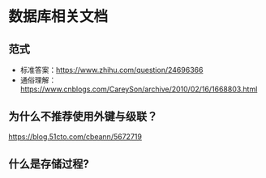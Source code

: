 # 数据库相关文档

## 范式
- 标准答案：https://www.zhihu.com/question/24696366
- 通俗理解：https://www.cnblogs.com/CareySon/archive/2010/02/16/1668803.html

## 为什么不推荐使用外键与级联？
https://blog.51cto.com/cbeann/5672719

## 什么是存储过程?

